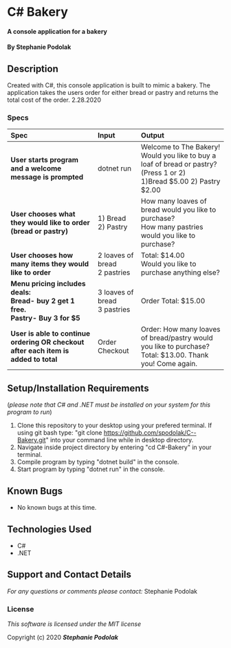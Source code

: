 # C# Bakery

#### A console application for a bakery

#### **By Stephanie Podolak**

## Description

Created with C#, this console application is built to mimic a bakery. The application takes the users order for either bread or pastry and returns the total cost of the order.  2.28.2020


### Specs
| Spec | Input | Output |
| :-------------     | :------------- | :------------- |
| **User starts program and a welcome message is prompted** | dotnet run | Welcome to The Bakery!<br/>Would you like to buy a loaf of bread or pastry? (Press 1 or 2) <br/>1)Bread $5.00   2) Pastry $2.00 |
| **User chooses what they would like to order (bread or pastry)** | 1) Bread <br/> 2) Pastry | How many loaves of bread would you like to purchase? <br/> How many pastries would you like to purchase? |
| **User chooses how many items they would like to order** | 2 loaves of bread <br/> 2 pastries | Total: $14.00 <br/> Would you like to purchase anything else? |
|**Menu pricing includes deals: <br/>Bread- buy 2 get 1 free.<br/>Pastry- Buy 3 for $5**|  3 loaves of bread <br/> 3 pastries | Order Total: $15.00| 
| **User is able to continue ordering OR checkout after each item is added to total** | Order <br/> Checkout <br/> | Order: How many loaves of bread/pastry would you like to purchase?<br/> Total: $13.00. Thank you! Come again.


## Setup/Installation Requirements
(_please note that C# and .NET must be installed on your system for this program to run_)



1. Clone this repository to your desktop using your prefered terminal. If using git bash type: "git clone https://github.com/spodolak/C--Bakery.git" into your command line while in desktop directory.
2. Navigate inside project directory by entering "cd C#-Bakery" in your terminal.
3. Compile program by typing "dotnet build" in the console. 
4. Start program by typing "dotnet run" in the console.


## Known Bugs
* No known bugs at this time.

## Technologies Used
* C#
* .NET

## Support and Contact Details

_For any questions or comments please contact:_ Stephanie Podolak


### License

*This software is licensed under the MIT license*

Copyright (c) 2020 **_Stephanie Podolak_**